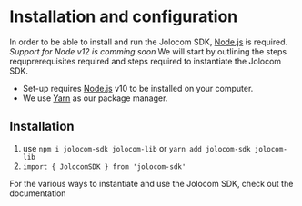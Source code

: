 # Installation and configuration

In order to be able to install and run the Jolocom SDK, [Node.js](https://nodejs.org/en/download/) is required.
*Support for Node v12 is comming soon*
We will start by outlining the steps requprerequisites required and steps required to instantiate the Jolocom SDK.

- Set-up requires [Node.js](https://nodejs.org/en/download/) v10 to be installed on your computer.
- We use [Yarn](https://yarnpkg.com) as our package manager.

## Installation

1. use `npm i jolocom-sdk jolocom-lib` or `yarn add jolocom-sdk jolocom-lib`
2. `import { JolocomSDK } from 'jolocom-sdk'`

For the various ways to instantiate and use the Jolocom SDK, check out the documentation

